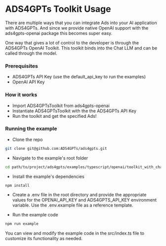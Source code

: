 # ADS4GPTs Toolkit Usage

There are multiple ways that you can integrate Ads into your AI application with ADS4GPTs. And since we provide native OpenAI support with the ads4gpts-openai package this becomes super easy.

One way that gives a lot of control to the developer is through the ADS4GPTs OpenAI Toolkit. This toolkit binds into the Chat LLM and can be called through the model.

### Prerequisites

-   ADS4GPTs API Key (use the default_api_key to run the examples)
-   OpenAI API Key

### How it works

-   Import ADS4GPTsToolkit from ads4gpts-openai
-   Instantiate ADS4GPTsToolkit with the the ADS4GPTs API Key
-   Run the toolkit and get the specified Ads!

### Running the example

-   Clone the repo

```bash
git clone git@github.com:ADS4GPTs/ads4gpts.git
```

-   Navigate to the example's root folder

```bash
cd path/to/project/ads4gpts/examples/typescript/openai/toolkit_with_chat_completion_example
```

-   Install the example's dependencies

```bash
npm install
```

-   Create a .env file in the root directory and provide the appropriate values for the OPENAI_API_KEY and ADS4GPTS_API_KEY environment variable. Use the .env.example file as a reference template.

-   Run the example code

```bash
npm run example
```

You can view and modify the example code in the src/index.ts file to customize its functionality as needed.
